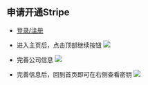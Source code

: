 ## 申请开通Stripe
* [登录/注册](https://dashboard.stripe.com/login)

* 进入主页后，点击顶部继续按钮
![](https://partner-dcloud-native.oss-cn-hangzhou.aliyuncs.com/images/uniapp/payment/stripe_home_page.png)

* 完善公司信息
![](https://partner-dcloud-native.oss-cn-hangzhou.aliyuncs.com/images/uniapp/payment/stripe_company_info.png)

* 完善信息后，回到首页即可在右侧查看密钥
![](https://partner-dcloud-native.oss-cn-hangzhou.aliyuncs.com/images/uniapp/payment/stripe_get_publishkey.png)

